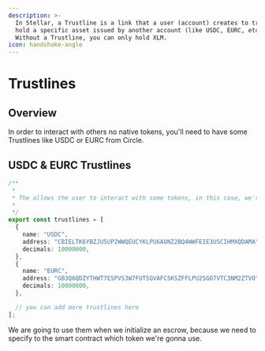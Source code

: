 ```yaml
---
description: >-
  In Stellar, a Trustline is a link that a user (account) creates to trust and
  hold a specific asset issued by another account (like USDC, EURC, etc.).
  Without a Trustline, you can only hold XLM.
icon: handshake-angle
---
```


# Trustlines

## Overview

In order to interact with others no native tokens, you'll need to have some Trustlines like USDC or EURC from Circle.&#x20;



## USDC & EURC Trustlines

```typescript
/**
 *
 * The allows the user to interact with some tokens, in this case, we're using USDC and EURC. But you can add more trustlines.
 *
 */
export const trustlines = [
  {
    name: "USDC",
    address: "CBIELTK6YBZJU5UP2WWQEUCYKLPU6AUNZ2BQ4WWFEIE3USCIHMXQDAMA",
    decimals: 10000000,
  },
  {
    name: "EURC",
    address: "GB3Q6QDZYTHWT7E5PVS3W7FUT5GVAFC5KSZFFLPU25GO7VTC3NM2ZTVO",
    decimals: 10000000,
  },

  // you can add more trustlines here
];

```

We are going to use them when we initialize an escrow, because we need to specify to the smart contract which token we're gonna use.

